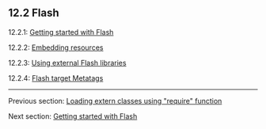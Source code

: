 ## 12.2 Flash

12.2.1: [Getting started with Flash](target-flash-getting-started.md)

12.2.2: [Embedding resources](target-flash-resources.md)

12.2.3: [Using external Flash libraries](target-flash-external-libraries.md)

12.2.4: [Flash target Metatags](target-flash-metatags.md)

---

Previous section: [Loading extern classes using "require" function](target-javascript-require.md)

Next section: [Getting started with Flash](target-flash-getting-started.md)